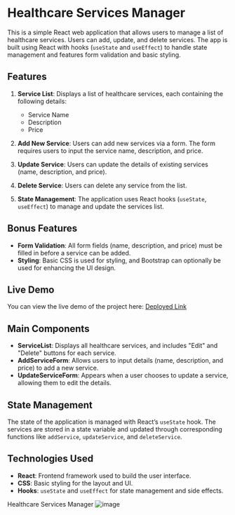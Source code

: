 
# Healthcare Services Manager

This is a simple React web application that allows users to manage a list of healthcare services. Users can add, update, and delete services. The app is built using React with hooks (`useState` and `useEffect`) to handle state management and features form validation and basic styling.

## Features

1. **Service List**: Displays a list of healthcare services, each containing the following details:
   - Service Name
   - Description
   - Price

2. **Add New Service**: Users can add new services via a form. The form requires users to input the service name, description, and price.

3. **Update Service**: Users can update the details of existing services (name, description, and price).

4. **Delete Service**: Users can delete any service from the list.

5. **State Management**: The application uses React hooks (`useState`, `useEffect`) to manage and update the services list.

## Bonus Features
- **Form Validation**: All form fields (name, description, and price) must be filled in before a service can be added.
- **Styling**: Basic CSS is used for styling, and Bootstrap can optionally be used for enhancing the UI design.

## Live Demo
You can view the live demo of the project here: [Deployed Link](#)


## Main Components

- **ServiceList**: Displays all healthcare services, and includes "Edit" and "Delete" buttons for each service.
- **AddServiceForm**: Allows users to input details (name, description, and price) to add a new service.
- **UpdateServiceForm**: Appears when a user chooses to update a service, allowing them to edit the details.

## State Management

The state of the application is managed with React’s `useState` hook. The services are stored in a state variable and updated through corresponding functions like `addService`, `updateService`, and `deleteService`.

## Technologies Used

- **React**: Frontend framework used to build the user interface.
- **CSS**: Basic styling for the layout and UI.
- **Hooks**: `useState` and `useEffect` for state management and side effects.

Healthcare Services Manager
![image](https://github.com/user-attachments/assets/a514697f-b7f4-41a9-97ff-f3b9f5f1ba5e)

